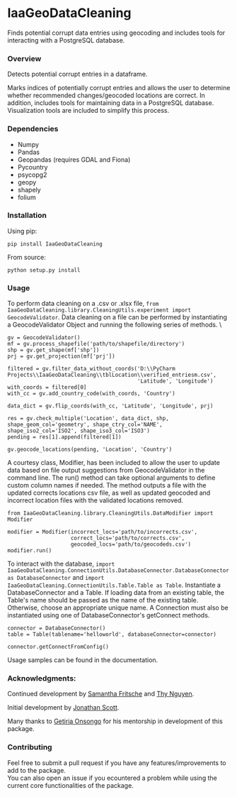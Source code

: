 # IaaGeoDataCleaning
Finds potential corrupt data entries using geocoding and includes tools for interacting with a PostgreSQL
database.

### Overview
Detects potential corrupt entries in a dataframe.

Marks indices of potentially corrupt entries and allows the user to determine whether recommended changes/geocoded locations are correct.
 In addition, includes tools for maintaining data in a PostgreSQL database. Visualization tools are included to simplify this process.

### Dependencies

* Numpy
* Pandas
* Geopandas (requires GDAL and Fiona)
* Pycountry
* psycopg2
* geopy
* shapely
* folium

### Installation

Using pip:
```
pip install IaaGeoDataCleaning
```

From source:
```
python setup.py install
```
### Usage
To perform data cleaning on a .csv or .xlsx file, ```from IaaGeoDataCleaning.library.CleaningUtils.experiment import GeocodeValidator```.
Data cleaning on a file can be performed by instantiating a GeocodeValidator Object and running the following series of methods. \

```
gv = GeocodeValidator()
mf = gv.process_shapefile('path/to/shapefile/directory')
shp = gv.get_shape(mf['shp'])
prj = gv.get_projection(mf['prj'])

filtered = gv.filter_data_without_coords('D:\\PyCharm Projects\\IaaGeoDataCleaning\\tblLocation\\verified_entriesm.csv',
                                         'Latitude', 'Longitude')
with_coords = filtered[0]
with_cc = gv.add_country_code(with_coords, 'Country')

data_dict = gv.flip_coords(with_cc, 'Latitude', 'Longitude', prj)

res = gv.check_multiple('Location', data_dict, shp, shape_geom_col='geometry', shape_ctry_col='NAME', shape_iso2_col='ISO2', shape_iso3_col='ISO3')
pending = res[1].append(filtered[1])

gv.geocode_locations(pending, 'Location', 'Country')
```

A courtesy class, Modifier, has been included to allow the user to update data based on file output suggestions from GeocodeValidator in the command line.
The run() method can take optional arguments to define custom column names if needed. The method outputs a file with
the updated corrects locations csv file, as well as updated geocoded and incorrect location files with the validated
locations removed. 

```
from IaaGeoDataCleaning.library.CleaningUtils.DataModifier import Modifier

modifier = Modifier(incorrect_locs='path/to/incorrects.csv', 
                    correct_locs='path/to/corrects.csv',
                    geocoded_locs='path/to/geocodeds.csv')
modifier.run()
```


To interact with the database, ```import IaaGeoDataCleaning.ConnectionUtils.DatabaseConnector.DatabaseConnector as DatabaseConnector``` and ```import IaaGeoDataCleaning.ConnectionUtils.Table.Table as Table```. Instantiate a DatabaseConnector and a Table. If loading data from an existing table, the Table's
name should be passed as the name of the existing table. Otherwise, choose an appropriate unique name. A Connection must also be instantiated using one of 
DatabaseConnector's getConnect methods.

```
connector = DatabaseConnector()
table = Table(tablename='helloworld', databaseConnector=connector)

connector.getConnectFromConfig()
```

Usage samples can be found in the documentation.

### Acknowledgments:

Continued development by [Samantha Fritsche](https://github.com/Sammy-F) and [Thy Nguyen](https://github.com/thytng).

Initial development by  [Jonathan Scott](https://github.com/lionely/).

Many thanks to [Getiria Onsongo](https://github.com/getiria-onsongo/) for his mentorship in development of this package.

### Contributing

Feel free to submit a pull request if you have any features/improvements to add to the package. \
You can also open an issue if you ecountered a problem while using the current core functionalities of the package.

